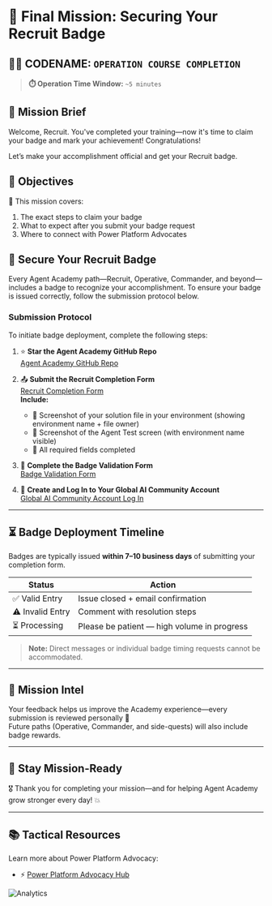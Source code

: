 # 🚨 Final Mission: Securing Your Recruit Badge

## 🕵️‍♂️ CODENAME: `OPERATION COURSE COMPLETION`

> **⏱️ Operation Time Window:** `~5 minutes`  

## 🎯 Mission Brief

Welcome, Recruit. You've completed your training—now it's time to claim your badge and mark your achievement! Congratulations!  

Let’s make your accomplishment official and get your Recruit badge.

## 🔎 Objectives

📖 This mission covers:

1. The exact steps to claim your badge
1. What to expect after you submit your badge request
1. Where to connect with Power Platform Advocates

## 🏅 Secure Your Recruit Badge

Every Agent Academy path—Recruit, Operative, Commander, and beyond—includes a badge to recognize your accomplishment. To ensure your badge is issued correctly, follow the submission protocol below.

### Submission Protocol

To initiate badge deployment, complete the following steps:

1. ⭐ **Star the Agent Academy GitHub Repo**  
   [Agent Academy GitHub Repo](https://github.com/microsoft/agent-academy)

1. 📤 **Submit the Recruit Completion Form**  
   [Recruit Completion Form](https://aka.ms/agent-academy-recruit/badge)  
   **Include:**
   * 📸 Screenshot of your solution file in your environment (showing environment name + file owner)
   * 📸 Screenshot of the Agent Test screen (with environment name visible)
   * 📝 All required fields completed

1. 🧾 **Complete the Badge Validation Form**  
   [Badge Validation Form](https://aka.ms/agent-academy-recruit/form)

1. 🔐 **Create and Log In to Your Global AI Community Account**  
   [Global AI Community Account Log In](https://globalai.community/auth/login)

---

## ⏳ Badge Deployment Timeline

Badges are typically issued **within 7–10 business days** of submitting your completion form.

| Status           | Action                                    |
|------------------|-------------------------------------------|
| ✅ Valid Entry   | Issue closed + email confirmation         |
| ⚠️ Invalid Entry | Comment with resolution steps             |
| ⏳ Processing    | Please be patient — high volume in progress |

> **Note:** Direct messages or individual badge timing requests cannot be accommodated.

---

## 🧠 Mission Intel

Your feedback helps us improve the Academy experience—every submission is reviewed personally 💖  
Future paths (Operative, Commander, and side-quests) will also include badge rewards.

---

## 📡 Stay Mission-Ready

🎖 Thank you for completing your mission—and for helping Agent Academy grow stronger every day! 💥

---

## 📚 Tactical Resources

Learn more about Power Platform Advocacy:

* ⚡ [Power Platform Advocacy Hub](https://aka.ms/power-advocates)

<!-- markdownlint-disable-next-line MD033 -->
<img src="https://m365-visitor-stats.azurewebsites.net/agent-academy/recruit/final-mission" alt="Analytics" />
